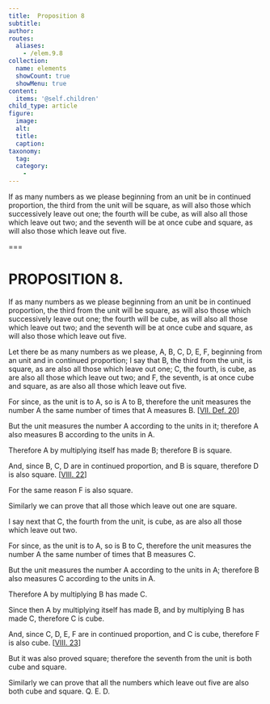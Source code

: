 ```yaml
---
title:  Proposition 8
subtitle: 
author:
routes:
  aliases:
    - /elem.9.8
collection:
  name: elements
  showCount: true
  showMenu: true
content:
  items: '@self.children'
child_type: article
figure:
  image:
  alt:
  title:
  caption:
taxonomy:
  tag:
  category:
    - 
---
```


<p>
       <hi rend="ital">If as many numbers as we please beginning from an unit be in continued proportion, the third from the unit will be square, as will also those which successively leave out one; the fourth will be cube, as will also all those which leave out two; and the seventh will be at once cube and square, as will also those which leave out five.</hi>
      </p>

===

<h1>PROPOSITION 8.</h1>
<p>
       <span class="ital">If as many numbers as we please beginning from an unit be in continued proportion, the third from the unit will be square, as will also those which successively leave out one; the fourth will be cube, as will also all those which leave out two; and the seventh will be at once cube and square, as will also those which leave out five.</span>
      </p>

<p>Let there be as many numbers as we please, <span class="ital">A</span>, <span class="ital">B</span>, <span class="ital">C</span>, <span class="ital">D</span>, <span class="ital">E</span>, <span class="ital">F</span>, beginning from an unit and in continued proportion; I say that <span class="ital">B</span>, the third from the unit, is square, as are also all those which leave out one; <span class="ital">C</span>, the fourth, is cube, as are also all those which leave out two; and <span class="ital">F</span>, the seventh, is at once cube and square, as are also all those which leave out five. 
      </p>

<p>For since, as the unit is to <span class="ital">A</span>, so is <span class="ital">A</span> to <span class="ital">B</span>, therefore the unit measures the number <span class="ital">A</span> the same number of times that <span class="ital">A</span> measures <span class="ital">B</span>. [<a href="/elem.7.def.20">VII. Def. 20</a>] </p>

<p>But the unit measures the number <span class="ital">A</span> according to the units in it; therefore <span class="ital">A</span> also measures <span class="ital">B</span> according to the units in <span class="ital">A</span>. </p>

<p>Therefore <span class="ital">A</span> by multiplying itself has made <span class="ital">B</span>; therefore <span class="ital">B</span> is square. </p>

<p>And, since <span class="ital">B</span>, <span class="ital">C</span>, <span class="ital">D</span> are in continued proportion, and <span class="ital">B</span> is square, therefore <span class="ital">D</span> is also square. [<a href="/elem.8.22">VIII. 22</a>] <pb n="391"/></p>

<p>For the same reason <span class="ital">F</span> is also square. </p>

<p>Similarly we can prove that all those which leave out one are square. </p>

<p>I say next that <span class="ital">C</span>, the fourth from the unit, is cube, as are also all those which leave out two. </p>

<p>For since, as the unit is to <span class="ital">A</span>, so is <span class="ital">B</span> to <span class="ital">C</span>, therefore the unit measures the number <span class="ital">A</span> the same number of times that <span class="ital">B</span> measures <span class="ital">C</span>. </p>

<p>But the unit measures the number <span class="ital">A</span> according to the units in <span class="ital">A</span>; therefore <span class="ital">B</span> also measures <span class="ital">C</span> according to the units in <span class="ital">A</span>. </p>

<p>Therefore <span class="ital">A</span> by multiplying <span class="ital">B</span> has made <span class="ital">C</span>. </p>

<p>Since then <span class="ital">A</span> by multiplying itself has made <span class="ital">B</span>, and by multiplying <span class="ital">B</span> has made <span class="ital">C</span>, therefore <span class="ital">C</span> is cube. </p>

<p>And, since <span class="ital">C</span>, <span class="ital">D</span>, <span class="ital">E</span>, <span class="ital">F</span> are in continued proportion, and <span class="ital">C</span> is cube, therefore <span class="ital">F</span> is also cube. [<a href="/elem.8.23">VIII. 23</a>] </p>

<p>But it was also proved square; therefore the seventh from the unit is both cube and square. </p>

<p>Similarly we can prove that all the numbers which leave out five are also both cube and square. Q. E. D.</p>

